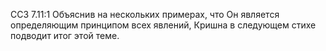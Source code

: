 ССЗ 7.11:1	Объяснив на нескольких примерах, что Он является определяющим принципом всех явлений, Кришна в следующем стихе подводит итог этой теме.